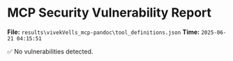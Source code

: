 # MCP Security Vulnerability Report
**File:** `results\vivekVells_mcp-pandoc\tool_definitions.json`
**Time:** `2025-06-21 04:15:51`

✅ No vulnerabilities detected.